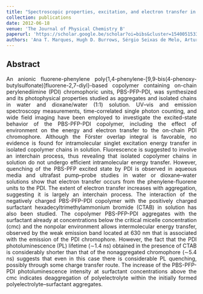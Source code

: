 ```yaml
---
title: "Spectroscopic properties, excitation, and electron transfer in an anionic water-soluble poly (fluorene-alt-phenylene)-perylenediimide copolymer"
collection: publications
date: 2012-06-18
venue: 'The Journal of Physical Chemistry B'
paperurl: 'https://scholar.google.be/scholar?oi=bibs&cluster=15400515330618560664&btnI=1&hl=en'
authors: 'Ana T. Marques, Hugh D. Burrows, Sérgio Seixas de Melo, Artur J. M. Valente, Licínia L. G. Justino, Ullrich Scherf, Eduard Fron, Susana Rocha, Johan Hofkens, Edward W. Snedden, Andrew P. Monkman'
---
```


<h2> Abstract </h2>
<p align= "justify">
An anionic fluorene-phenylene poly{1,4-phenylene-[9,9-bis(4-phenoxy-butylsulfonate)]fluorene-2,7-diyl}-based copolymer containing on-chain perylenediimine (PDI) chromophoric units, PBS-PFP-PDI, was synthesized and its photophysical properties studied as aggregates and isolated chains in water and dioxane/water (1:1) solution. UV–vis and emission spectroscopy measurements, time-correlated single photon counting, and wide field imaging have been employed to investigate the excited-state behavior of the PBS-PFP-PDI copolymer, including the effect of environment on the energy and electron transfer to the on-chain PDI chromophore. Although the Förster overlap integral is favorable, no evidence is found for intramolecular singlet excitation energy transfer in isolated copolymer chains in solution. Fluorescence is suggested to involve an interchain process, thus revealing that isolated copolymer chains in solution do not undergo efficient intramolecular energy transfer. However, quenching of the PBS-PFP excited state by PDI is observed in aqueous media and ultrafast pump–probe studies in water or dioxane–water solutions show that electron transfer occurs from the phenylene-fluorene units to the PDI. The extent of electron transfer increases with aggregation, suggesting it is largely an interchain process. The interaction of the negatively charged PBS-PFP-PDI copolymer with the positively charged surfactant hexadecyltrimethylammonium bromide (CTAB) in solution has also been studied. The copolymer PBS-PFP-PDI aggregates with the surfactant already at concentrations below the critical micelle concentration (cmc) and the nonpolar environment allows intermolecular energy transfer, observed by the weak emission band located at 630 nm that is associated with the emission of the PDI chromophore. However, the fact that the PDI photoluminescence (PL) lifetime (∼1.4 ns) obtained in the presence of CTAB is considerably shorter than that of the nonaggregated chromophore (∼5.4 ns) suggests that even in this case there is considerable PL quenching, possibly through some charge transfer route. The increase of the PBS-PFP-PDI photoluminescence intensity at surfactant concentrations above the cmc indicates deaggregation of polyelectrolyte within the initially formed polyelectrolyte–surfactant aggregates.
